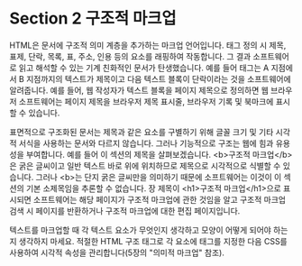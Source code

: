 # Section 2 구조적 마크업

HTML은 문서에 구조적 의미 계층을 추가하는 마크업 언어입니다. 태그 정의 시 제목, 표제, 단락, 목록, 표, 주소, 인용 등의 요소를 래핑하여 작동합니다. 그 결과 소프트웨어로 읽고 해석할 수 있는 기계 친화적인 문서가 탄생했습니다. 예를 들어 태그는 A 지점에서 B 지점까지의 텍스트가 제목이고 다음 텍스트 블록이 단락이라는 것을 소프트웨어에 알려줍니다. 예를 들어, 웹 작성자가 텍스트 블록을 페이지 제목으로 정의하면 웹 브라우저 소프트웨어는 페이지 제목을 브라우저 제목 표시줄, 브라우저 기록 및 북마크에 표시할 수 있습니다.

표면적으로 구조화된 문서는 제목과 같은 요소를 구별하기 위해 글꼴 크기 및 기타 시각적 서식을 사용하는 문서와 다르지 않습니다. 그러나 기능적으로 구조는 웹에 힘과 유용성을 부여합니다. 예를 들어 이 섹션의 제목을 살펴보겠습니다. \<b\>구조적 마크업\</b\>은 굵은 글씨이고 일반 텍스트 바로 위에 위치하므로 제목으로 시각적으로 식별할 수 있습니다. 그러나 \<b\>는 단지 굵은 글씨만을 의미하기 때문에 소프트웨어는 이것이 이 섹션의 기본 소제목임을 추론할 수 없습니다. 장 제목이 \<h1\>구조적 마크업\</h1\>으로 표시되면 소프트웨어는 해당 페이지가 구조적 마크업에 관한 것임을 알고 구조적 마크업 검색 시 페이지를 반환하거나 구조적 마크업에 대한 편집 페이지입니다.

텍스트를 마크업할 때 각 텍스트 요소가 무엇인지 생각하고 모양이 어떻게 되어야 하는지 생각하지 마세요. 적절한 HTML 구조 태그로 각 요소에 태그를 지정한 다음 CSS를 사용하여 시각적 속성을 관리합니다(5장의 "의미적 마크업" 참조).
